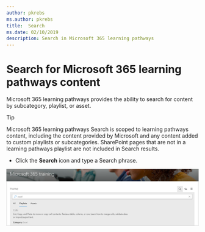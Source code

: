 ```yaml
---
author: pkrebs
ms.author: pkrebs
title:  Search
ms.date: 02/10/2019
description: Search in Microsoft 365 learning pathways
---
```


# Search for Microsoft 365 learning pathways content

Microsoft 365 learning pathways provides the ability to search for content by subcategory, playlist, or asset. 

> [!TIP]
> Microsoft 365 learning pathways Search is scoped to learning pathways content, including the content provided by Microsoft and any content added to custom playlists or subcategories. SharePoint pages that are not in a learning pathways playlist are not included in Search results.     

- Click the **Search** icon and type a Search phrase. 

![cg-search.png](media/cg-search.png)


